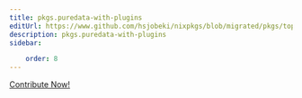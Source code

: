 ```yaml
---
title: pkgs.puredata-with-plugins
editUrl: https://www.github.com/hsjobeki/nixpkgs/blob/migrated/pkgs/top-level/all-packages.nix#L35077C27
description: pkgs.puredata-with-plugins
sidebar:

    order: 8
---
```


<a href="https://www.github.com/hsjobeki/nixpkgs/blob/migrated/pkgs/top-level/all-packages.nix#L35077C27">Contribute Now!</a>




